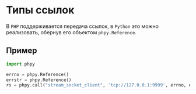 # Типы ссылок

В `PHP` поддерживается передача ссылок, в `Python` это можно реализовать, обернув его объектом `phpy.Reference`.

## Пример

```python
import phpy

errno = phpy.Reference()
errstr = phpy.Reference()
rs = phpy.call("stream_socket_client", 'tcp://127.0.0.1:9999', errno, errstr, 30)
```
